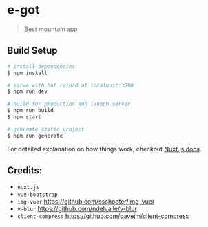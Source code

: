 # e-got

> Best mountain app

## Build Setup

``` bash
# install dependencies
$ npm install

# serve with hot reload at localhost:3000
$ npm run dev

# build for production and launch server
$ npm run build
$ npm start

# generate static project
$ npm run generate
```

For detailed explanation on how things work, checkout [Nuxt.js docs](https://nuxtjs.org).

## Credits:
- `nuxt.js`
- `vue-bootstrap`
- `img-vuer` https://github.com/ssshooter/img-vuer
- `v-blur` https://github.com/ndelvalle/v-blur
- `client-compress` https://github.com/davejm/client-compress
